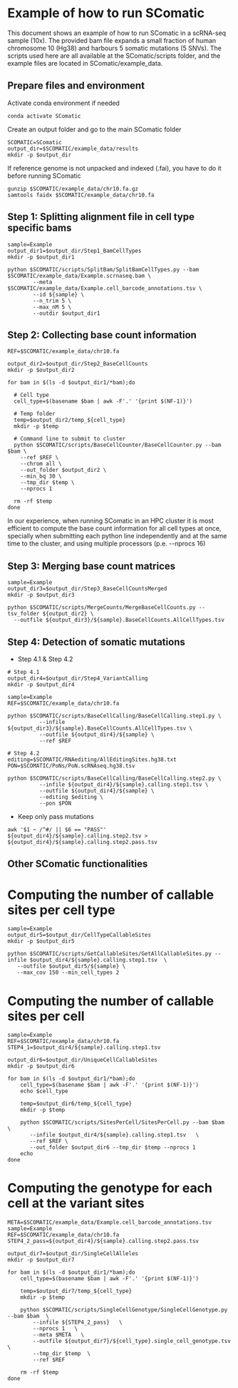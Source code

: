 # Example of how to run SComatic
This document shows an example of how to run SComatic in a scRNA-seq sample (10x). The provided bam file expands a small fraction of human chromosome 10 (Hg38) and harbours 5 somatic mutations (5 SNVs). The scripts used here are all available at the SComatic/scripts folder, and the example files are located in SComatic/example_data. 

## Prepare files and environment

Activate conda environment if needed
```
conda activate SComatic
```

Create an output folder and go to the main SComatic folder
```
SCOMATIC=SComatic
output_dir=$SCOMATIC/example_data/results
mkdir -p $output_dir
```

If reference genome is not unpacked and indexed (.fai), you have to do it before running SComatic
```
gunzip $SCOMATIC/example_data/chr10.fa.gz
samtools faidx $SCOMATIC/example_data/chr10.fa
```

## Step 1: Splitting alignment file in cell type specific bams
```
sample=Example
output_dir1=$output_dir/Step1_BamCellTypes
mkdir -p $output_dir1

python $SCOMATIC/scripts/SplitBam/SplitBamCellTypes.py --bam $SCOMATIC/example_data/Example.scrnaseq.bam \
        --meta $SCOMATIC/example_data/Example.cell_barcode_annotations.tsv \
        --id ${sample} \
        --n_trim 5 \
        --max_nM 5 \
        --outdir $output_dir1
```

## Step 2: Collecting base count information

```
REF=$SCOMATIC/example_data/chr10.fa

output_dir2=$output_dir/Step2_BaseCellCounts
mkdir -p $output_dir2

for bam in $(ls -d $output_dir1/*bam);do
  
  # Cell type
  cell_type=$(basename $bam | awk -F'.' '{print $(NF-1)}')

  # Temp folder
  temp=$output_dir2/temp_${cell_type}
  mkdir -p $temp

  # Command line to submit to cluster
  python $SCOMATIC/scripts/BaseCellCounter/BaseCellCounter.py --bam $bam \
    --ref $REF \
    --chrom all \
    --out_folder $output_dir2 \
    --min_bq 30 \
    --tmp_dir $temp \
    --nprocs 1

  rm -rf $temp
done
```

In our experience, when running SComatic in an HPC cluster it is most efficient to compute the base count information for all cell types at once, specially when submitting each python line independently and at the same time to the cluster, and using multiple processors (p.e. --nprocs 16) 

## Step 3: Merging base count matrices
```
sample=Example
output_dir3=$output_dir/Step3_BaseCellCountsMerged
mkdir -p $output_dir3

python $SCOMATIC/scripts/MergeCounts/MergeBaseCellCounts.py --tsv_folder ${output_dir2} \
  --outfile ${output_dir3}/${sample}.BaseCellCounts.AllCellTypes.tsv
```

## Step 4: Detection of somatic mutations

- Step 4.1 & Step 4.2
```
# Step 4.1
output_dir4=$output_dir/Step4_VariantCalling
mkdir -p $output_dir4

sample=Example
REF=$SCOMATIC/example_data/chr10.fa

python $SCOMATIC/scripts/BaseCellCalling/BaseCellCalling.step1.py \
          --infile ${output_dir3}/${sample}.BaseCellCounts.AllCellTypes.tsv \
          --outfile ${output_dir4}/${sample} \
          --ref $REF

# Step 4.2
editing=$SCOMATIC/RNAediting/AllEditingSites.hg38.txt
PON=$SCOMATIC/PoNs/PoN.scRNAseq.hg38.tsv

python $SCOMATIC/scripts/BaseCellCalling/BaseCellCalling.step2.py \
          --infile ${output_dir4}/${sample}.calling.step1.tsv \
          --outfile ${output_dir4}/${sample} \
          --editing $editing \
          --pon $PON
```

- Keep only pass mutations
```
awk '$1 ~ /^#/ || $6 == "PASS"' ${output_dir4}/${sample}.calling.step2.tsv > ${output_dir4}/${sample}.calling.step2.pass.tsv
```

## Other SComatic functionalities

# Computing the number of callable sites per cell type
```
sample=Example
output_dir5=$output_dir/CellTypeCallableSites
mkdir -p $output_dir5

python $SCOMATIC/scripts/GetCallableSites/GetAllCallableSites.py --infile $output_dir4/${sample}.calling.step1.tsv  \
   --outfile $output_dir5/${sample} \
   --max_cov 150 --min_cell_types 2
```

# Computing the number of callable sites per cell
```
sample=Example
REF=$SCOMATIC/example_data/chr10.fa
STEP4_1=$output_dir4/${sample}.calling.step1.tsv

output_dir6=$output_dir/UniqueCellCallableSites
mkdir -p $output_dir6

for bam in $(ls -d $output_dir1/*bam);do  
    cell_type=$(basename $bam | awk -F'.' '{print $(NF-1)}')
    echo $cell_type
    
    temp=$output_dir6/temp_${cell_type}
    mkdir -p $temp

    python $SCOMATIC/scripts/SitesPerCell/SitesPerCell.py --bam $bam    \
       --infile $output_dir4/${sample}.calling.step1.tsv   \
       --ref $REF \
       --out_folder $output_dir6 --tmp_dir $temp --nprocs 1
    echo
done
```

# Computing the genotype for each cell at the variant sites
```
META=$SCOMATIC/example_data/Example.cell_barcode_annotations.tsv
sample=Example
REF=$SCOMATIC/example_data/chr10.fa
STEP4_2_pass=${output_dir4}/${sample}.calling.step2.pass.tsv

output_dir7=$output_dir/SingleCellAlleles
mkdir -p $output_dir7

for bam in $(ls -d $output_dir1/*bam);do  
    cell_type=$(basename $bam | awk -F'.' '{print $(NF-1)}')
    
    temp=$output_dir7/temp_${cell_type}
    mkdir -p $temp

    python $SCOMATIC/scripts/SingleCellGenotype/SingleCellGenotype.py --bam $bam  \
        --infile ${STEP4_2_pass}   \
        --nprocs 1   \
        --meta $META   \
        --outfile ${output_dir7}/${cell_type}.single_cell_genotype.tsv  \
        --tmp_dir $temp  \
        --ref $REF

    rm -rf $temp
done
```

